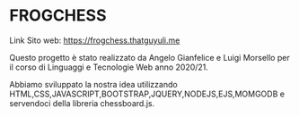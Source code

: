# FROGCHESS
Link Sito web: https://frogchess.thatguyuli.me

Questo progetto è stato realizzato da Angelo Gianfelice e
Luigi Morsello per il corso di  Linguaggi e Tecnologie Web anno 2020/21.

Abbiamo sviluppato la nostra idea utilizzando HTML,CSS,JAVASCRIPT,BOOTSTRAP,JQUERY,NODEJS,EJS,MOMGODB e
servendoci della libreria chessboard.js.
